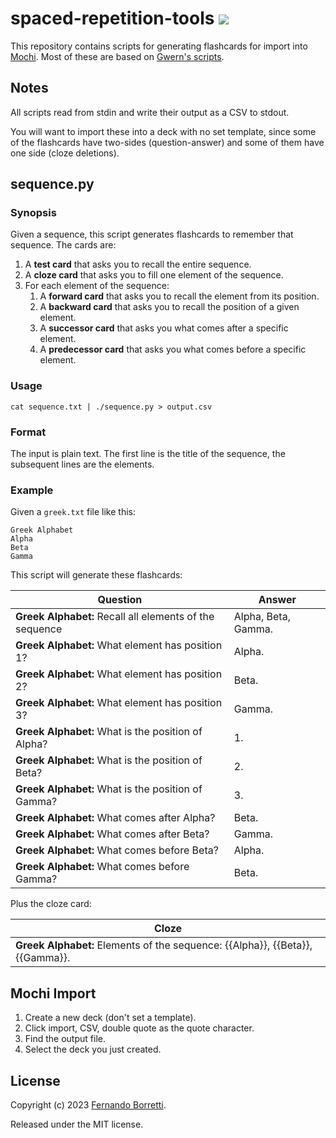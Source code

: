# spaced-repetition-tools ![](https://github.com/eudoxia0/spaced-repetition-tools/actions/workflows/test.yaml/badge.svg)

This repository contains scripts for generating flashcards for import into [Mochi][mochi]. Most of these are based on [Gwern's scripts][gwern].

[mochi]: https://mochi.cards/
[gwern]: https://gwern.net/spaced-repetition

## Notes

All scripts read from stdin and write their output as a CSV to stdout.

You will want to import these into a deck with no set template, since some of the flashcards have two-sides (question-answer) and some of them have one side (cloze deletions).

## sequence.py

### Synopsis

Given a sequence, this script generates flashcards to remember that sequence. The cards are:

1. A **test card** that asks you to recall the entire sequence.
1. A **cloze card** that asks you to fill one element of the sequence.
1. For each element of the sequence:
   1. A **forward card** that asks you to recall the element from its position.
   1. A **backward card** that asks you to recall the position of a given element.
   1. A **successor card** that asks you what comes after a specific element.
   1. A **predecessor card** that asks you what comes before a specific element.

### Usage

```
cat sequence.txt | ./sequence.py > output.csv
```

### Format

The input is plain text. The first line is the title of the sequence, the subsequent lines are the elements.

### Example

Given a `greek.txt` file like this:

```
Greek Alphabet
Alpha
Beta
Gamma
```

This script will generate these flashcards:

| Question                                                | Answer              |
|---------------------------------------------------------|---------------------|
| **Greek Alphabet:** Recall all elements of the sequence | Alpha, Beta, Gamma. |
| **Greek Alphabet:** What element has position 1?        | Alpha.              |
| **Greek Alphabet:** What element has position 2?        | Beta.               |
| **Greek Alphabet:** What element has position 3?        | Gamma.              |
| **Greek Alphabet:** What is the position of Alpha?      | 1.                  |
| **Greek Alphabet:** What is the position of Beta?       | 2.                  |
| **Greek Alphabet:** What is the position of Gamma?      | 3.                  |
| **Greek Alphabet:** What comes after Alpha?             | Beta.               |
| **Greek Alphabet:** What comes after Beta?              | Gamma.              |
| **Greek Alphabet:** What comes before Beta?             | Alpha.              |
| **Greek Alphabet:** What comes before Gamma?            | Beta.               |

Plus the cloze card:

| Cloze                                                                         |
|-------------------------------------------------------------------------------|
| **Greek Alphabet:** Elements of the sequence: {{Alpha}}, {{Beta}}, {{Gamma}}. |

## Mochi Import

1. Create a new deck (don't set a template).
2. Click import, CSV, double quote as the quote character.
3. Find the output file.
4. Select the deck you just created.

## License

Copyright (c) 2023 [Fernando Borretti](https://borretti.me/).

Released under the MIT license.
